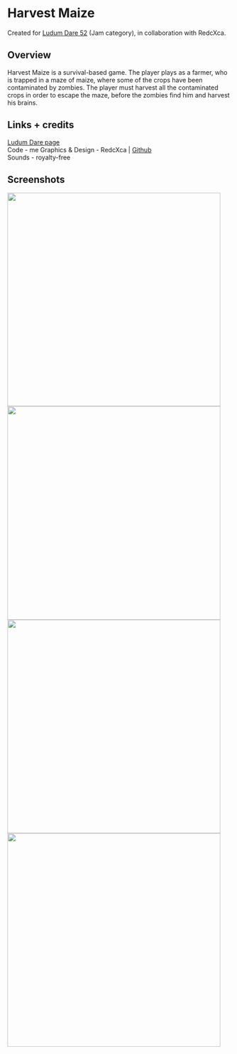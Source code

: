 # Harvest Maize
Created for [Ludum Dare 52](https://ldjam.com/events/ludum-dare/52) (Jam category), in collaboration with RedcXca.

## Overview
Harvest Maize is a survival-based game. The player plays as a farmer, who is trapped in a maze of maize, where some of the crops have been contaminated by zombies. The player must harvest all the contaminated crops in order to escape the maze, before the zombies find him and harvest his brains.

## Links + credits
[Ludum Dare page](https://ldjam.com/events/ludum-dare/52/harvest-maize)  
Code - me
Graphics & Design - RedcXca | [Github](https://github.com/RedcXca)  
Sounds - royalty-free

## Screenshots
<img src="https://user-images.githubusercontent.com/19334363/225126637-ddedca99-383a-4f54-a6e4-b893336bbd9b.png" width=480> <img src="https://user-images.githubusercontent.com/19334363/225126651-4248bbdb-290b-4d76-ab6e-47a639ae05d1.png" width=480>
<img src="https://user-images.githubusercontent.com/19334363/225126670-516db7eb-4398-4639-90c9-28da98b6d480.png" width=480> <img src="https://user-images.githubusercontent.com/19334363/225126678-4c7dfb1b-9872-44dd-b6b8-87dfeff8cbbc.png" width=480>
